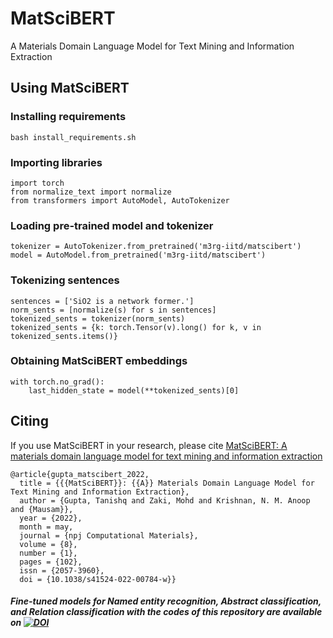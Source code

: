 
# MatSciBERT

A Materials Domain Language Model for Text Mining and Information Extraction

## Using MatSciBERT

### Installing requirements
```
bash install_requirements.sh
```

### Importing libraries
```
import torch
from normalize_text import normalize
from transformers import AutoModel, AutoTokenizer
```

### Loading pre-trained model and tokenizer
```
tokenizer = AutoTokenizer.from_pretrained('m3rg-iitd/matscibert')
model = AutoModel.from_pretrained('m3rg-iitd/matscibert')
```

### Tokenizing sentences
```
sentences = ['SiO2 is a network former.']
norm_sents = [normalize(s) for s in sentences]
tokenized_sents = tokenizer(norm_sents)
tokenized_sents = {k: torch.Tensor(v).long() for k, v in tokenized_sents.items()}
```

### Obtaining MatSciBERT embeddings
```
with torch.no_grad():
    last_hidden_state = model(**tokenized_sents)[0]
```

## Citing

If you use MatSciBERT in your research, please cite [MatSciBERT: A materials domain language model for text mining and information extraction](https://www.nature.com/articles/s41524-022-00784-w)
```
@article{gupta_matscibert_2022,
  title = {{{MatSciBERT}}: {{A}} Materials Domain Language Model for Text Mining and Information Extraction},
  author = {Gupta, Tanishq and Zaki, Mohd and Krishnan, N. M. Anoop and {Mausam}},
  year = {2022},
  month = may,
  journal = {npj Computational Materials},
  volume = {8},
  number = {1},
  pages = {102},
  issn = {2057-3960},
  doi = {10.1038/s41524-022-00784-w}}
```
##### Fine-tuned models for Named entity recognition, Abstract classification, and Relation classification with the codes of this repository are available on  [![DOI](https://zenodo.org/badge/DOI/10.5281/zenodo.6413296.svg)](https://doi.org/10.5281/zenodo.6413296)
